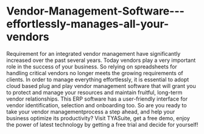# Vendor-Management-Software---effortlessly-manages-all-your-vendors
Requirement for an integrated vendor management have significantly increased over the past several years. Today vendors play a very important role in the success of your business. So relying on spreadsheets for handling critical vendors no longer meets the growing requirements of clients. In order to manage everything effortlessly, it is essential to adopt cloud based plug and play vendor management software that will grant you to protect and manage your resources and maintain fruitful, long-term vendor relationships. This ERP software has a user-friendly interface for vendor identification, selection and onboarding too. So are you ready to take your vendor managementprocess a step ahead, and help your business optimize its productivity? Visit TYASuite, get a free demo, enjoy the power of latest technology by getting a free trial and decide for yourself!
